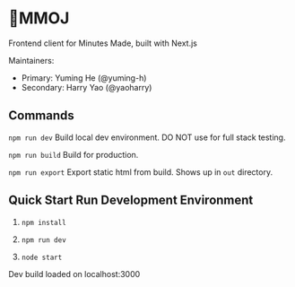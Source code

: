 # 🍊MMOJ

Frontend client for Minutes Made, built with Next.js

Maintainers:

- Primary: Yuming He (@yuming-h)
- Secondary: Harry Yao (@yaoharry)

## Commands

`npm run dev` Build local dev environment. DO NOT use for full stack testing.

`npm run build` Build for production.

`npm run export` Export static html from build. Shows up in `out` directory.

## Quick Start Run Development Environment 

1. `npm install`

2. `npm run dev`

3. `node start`

Dev build loaded on localhost:3000
